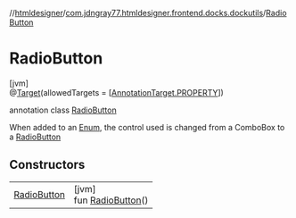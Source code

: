 //[htmldesigner](../../../index.md)/[com.jdngray77.htmldesigner.frontend.docks.dockutils](../index.md)/[RadioButton](index.md)

# RadioButton

[jvm]\
@[Target](https://kotlinlang.org/api/latest/jvm/stdlib/kotlin.annotation/-target/index.html)(allowedTargets = [[AnnotationTarget.PROPERTY](https://kotlinlang.org/api/latest/jvm/stdlib/kotlin.annotation/-annotation-target/-p-r-o-p-e-r-t-y/index.html)])

annotation class [RadioButton](index.md)

When added to an [Enum](https://kotlinlang.org/api/latest/jvm/stdlib/kotlin/-enum/index.html), the control used is changed from a ComboBox to a [RadioButton](index.md)

## Constructors

| | |
|---|---|
| [RadioButton](-radio-button.md) | [jvm]<br>fun [RadioButton](-radio-button.md)() |
